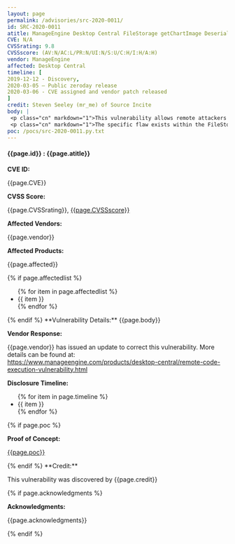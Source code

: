 ```yaml
---
layout: page
permalink: /advisories/src-2020-0011/
id: SRC-2020-0011
atitle: ManageEngine Desktop Central FileStorage getChartImage Deserialization of Untrusted Data Remote Code Execution Vulnerability
CVE: N/A
CVSSrating: 9.8
CVSSscore: (AV:N/AC:L/PR:N/UI:N/S:U/C:H/I:H/A:H)
vendor: ManageEngine
affected: Desktop Central
timeline: [
2019-12-12 - Discovery,
2020-03-05 – Public zeroday release
2020-03-06 - CVE assigned and vendor patch released
]
credit: Steven Seeley (mr_me) of Source Incite
body: |
 <p class="cn" markdown="1">This vulnerability allows remote attackers to execute arbitrary code on affected installations of ManageEngine Desktop Central. Authentication is not required to exploit this vulnerability.</p>
 <p class="cn" markdown="1">The specific flaw exists within the FileStorage class. The issue results from the lack of proper validation of user-supplied data, which can result in deserialization of untrusted data. An attacker can leverage this vulnerability to execute code under the context of SYSTEM.</p>
poc: /pocs/src-2020-0011.py.txt
---
```


<h4><b>{{page.id}} : {{page.atitle}}</b></h4>

**CVE ID:**
<p class="cn">{{page.CVE}}</p>

**CVSS Score:**
<p class="cn">{{page.CVSSrating}}, <a href="https://nvd.nist.gov/vuln-metrics/cvss/v3-calculator?calculator&version=3&vector={{page.CVSSscore}}">{{page.CVSSscore}}</a></p>

**Affected Vendors:**
<p class="cn">{{page.vendor}}</p>

**Affected Products:**
<p class="cn">{{page.affected}}</p>
{% if page.affectedlist %}
<ul class="cn">
{% for item in page.affectedlist %}
  <li>{{ item }}</li>
{% endfor %}
</ul>
{% endif %}
**Vulnerability Details:**
{{page.body}}

**Vendor Response:**

<p class="cn">{{page.vendor}} has issued an update to correct this vulnerability. More details can be found at: <br />
<a href="https://www.manageengine.com/products/desktop-central/remote-code-execution-vulnerability.html">https://www.manageengine.com/products/desktop-central/remote-code-execution-vulnerability.html</a></p>

**Disclosure Timeline:**
<ul class="cn">
{% for item in page.timeline %}
  <li>{{ item }}</li>
{% endfor %}
</ul>
{% if page.poc %}

**Proof of Concept:**
<p class="cn"><a href="{{page.poc}}">{{page.poc}}</a></p>
{% endif %}
**Credit:**
<p class="cn">This vulnerability was discovered by {{page.credit}}</p>
{% if page.acknowledgments %}

**Acknowledgments:**
<p class="cn">{{page.acknowledgments}}</p>
{% endif %}